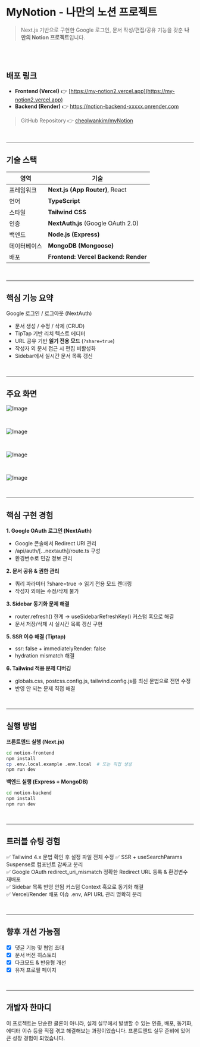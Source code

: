 # MyNotion - 나만의 노션 프로젝트

> Next.js 기반으로 구현한 Google 로그인, 문서 작성/편집/공유 기능을 갖춘 **나만의 Notion 프로젝트**입니다.

<br />
<br />

## 배포 링크

- **Frontend (Vercel)** 👉 [https://my-notion2.vercel.app](https://my-notion2.vercel.app)
- **Backend (Render)** 👉 https://notion-backend-xxxxx.onrender.com

> GitHub Repository 👉 [cheolwankim/myNotion](https://github.com/cheolwankim/myNotion)
<br />

---

## 기술 스택

| 영역 | 기술 |
|------|------|
| 프레임워크 | **Next.js (App Router)**, React |
| 언어 | **TypeScript** |
| 스타일 | **Tailwind CSS** |
| 인증 | **NextAuth.js** (Google OAuth 2.0) |
| 백엔드 | **Node.js (Express)** |
| 데이터베이스 | **MongoDB (Mongoose)** |
| 배포 | **Frontend: Vercel**  **Backend: Render** |

<br />

---

## 핵심 기능 요약

  Google 로그인 / 로그아웃 (NextAuth)  
-  문서 생성 / 수정 / 삭제 (CRUD)  
-  TipTap 기반 리치 텍스트 에디터  
-  URL 공유 기반 **읽기 전용 모드** (`?share=true`)  
-  작성자 외 문서 접근 시 편집 비활성화  
-  Sidebar에서 실시간 문서 목록 갱신

<br />

---
## 주요 화면

![Image](https://github.com/user-attachments/assets/b3168ee9-2c42-46c6-bb10-6efe73c1a4cd)

<br>

![Image](https://github.com/user-attachments/assets/3b5e61f8-cb67-4df2-95e5-4de934a399d0)

<br>

![Image](https://github.com/user-attachments/assets/5147ed2f-61b6-468e-9c49-3c62630917cf)

<br>

![Image](https://github.com/user-attachments/assets/4c9ae7fa-c328-4927-8a61-1a9589b50ae1)




<br />

---

## 핵심 구현 경험

**1. Google OAuth 로그인 (NextAuth)**  
 - Google 콘솔에서 Redirect URI 관리  
 - /api/auth/[...nextauth]/route.ts 구성  
 - 환경변수로 민감 정보 관리  

**2. 문서 공유 & 권한 관리**  
 - 쿼리 파라미터 ?share=true → 읽기 전용 모드 렌더링  
 - 작성자 외에는 수정/삭제 불가  

**3. Sidebar 동기화 문제 해결**  
 - router.refresh() 한계 → useSidebarRefreshKey() 커스텀 훅으로 해결  
 - 문서 저장/삭제 시 실시간 목록 갱신 구현  

**5. SSR 이슈 해결 (Tiptap)**  
 - ssr: false + immediatelyRender: false  
 - hydration mismatch 해결  

**6. Tailwind 적용 문제 디버깅**  
 - globals.css, postcss.config.js, tailwind.config.js를 최신 문법으로 전면 수정  
 - 반영 안 되는 문제 직접 해결  

<br />

---


## 실행 방법  
**프론트엔드 실행 (Next.js)**  
```bash
cd notion-frontend
npm install
cp .env.local.example .env.local  # 또는 직접 생성
npm run dev
```

**백엔드 실행 (Express + MongoDB)**  
 
```bash
cd notion-backend
npm install
npm run dev
```

<br />

---

## 트러블 슈팅 경험  


✅	Tailwind 4.x 문법 확인 후 설정 파일 전체 수정 
✅	SSR + useSearchParams	Suspense로 컴포넌트 감싸고 분리  
✅	Google OAuth redirect_uri_mismatch	정확한 Redirect URL 등록 & 환경변수 재배포  
✅	Sidebar 목록 반영 안됨	커스텀 Context 훅으로 동기화 해결  
✅	Vercel/Render 배포 이슈	.env, API URL 관리 명확히 분리  

<br />

---

## 향후 개선 가능점  

 - [x] 댓글 기능 및 협업 초대  
 - [x] 문서 버전 히스토리  
 - [x] 다크모드 & 반응형 개선  
 - [x] 유저 프로필 페이지  

<br />

---

## 개발자 한마디
이 프로젝트는 단순한 클론이 아니라, 실제 실무에서 발생할 수 있는 인증, 배포, 동기화, 에디터 이슈 등을
직접 겪고 해결해보는 과정이었습니다. 프론트엔드 실무 준비에 있어 큰 성장 경험이 되었습니다.




